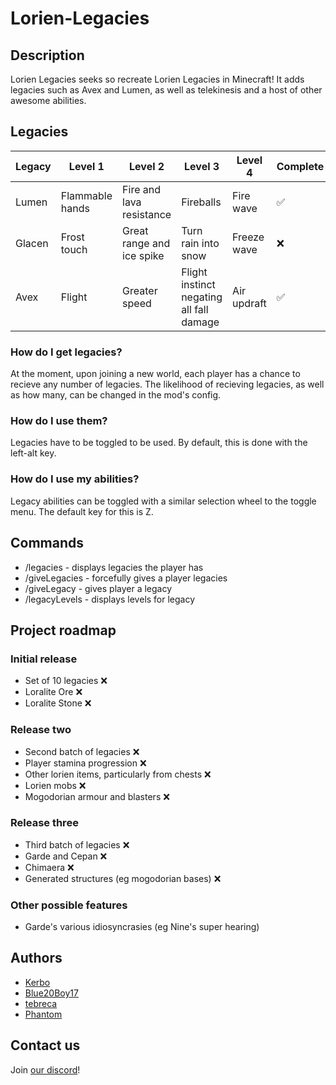 # Lorien-Legacies

## Description
Lorien Legacies seeks so recreate Lorien Legacies in Minecraft! It adds legacies such as Avex and Lumen, as well as telekinesis and a host of other awesome abilities.

## Legacies
| Legacy | Level 1                   | Level 2                       | Level 3                                   | Level 4      | Complete |
| ------ | ------------------------- | ----------------------------- | ----------------------------------------- | ------------ | -------- |
| Lumen  | Flammable hands           | Fire and lava resistance      | Fireballs                                 | Fire wave    | ✅ |
| Glacen | Frost touch               | Great range and ice spike     | Turn rain into snow                       | Freeze wave  | ❌ |
| Avex   | Flight                    | Greater speed                 | Flight instinct negating all fall damage  | Air updraft  | ✅ |

### How do I get legacies?
At the moment, upon joining a new world, each player has a chance to recieve any number of legacies. The likelihood of recieving legacies, as well as how many, can be changed in the mod's config.

### How do I use them?
Legacies have to be toggled to be used. By default, this is done with the left-alt key.

### How do I use my abilities?
Legacy abilities can be toggled with a similar selection wheel to the toggle menu. The default key for this is Z.

## Commands
* /legacies - displays legacies the player has
* /giveLegacies - forcefully gives a player legacies
* /giveLegacy <legacy> - gives player a legacy
* /legacyLevels <legacy> - displays levels for legacy

## Project roadmap

### Initial release
* Set of 10 legacies ❌
* Loralite Ore ❌
* Loralite Stone ❌

### Release two
* Second batch of legacies ❌
* Player stamina progression ❌
* Other lorien items, particularly from chests ❌
* Lorien mobs ❌
* Mogodorian armour and blasters ❌

### Release three
* Third batch of legacies ❌
* Garde and Cepan ❌
* Chimaera ❌
* Generated structures (eg mogodorian bases) ❌

### Other possible features
* Garde's various idiosyncrasies (eg Nine's super hearing)

## Authors
* [Kerbo](https://github.com/Kerbo)
* [Blue20Boy17](https://github.com/Blue20Boy17)
* [tebreca](https://github.com/Tebreca)
* [Phantom](https://github.com/PhantomTheDev)

## Contact us
Join [our discord](https://discord.gg/rADuzGsGdY)!
